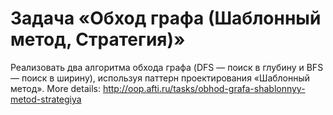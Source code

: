# Задача «Обход графа (Шаблонный метод, Стратегия)»
Реализовать два алгоритма обхода графа (DFS — поиск в глубину и BFS — поиск в ширину), используя паттерн проектирования «Шаблонный метод». More details: http://oop.afti.ru/tasks/obhod-grafa-shablonnyy-metod-strategiya
